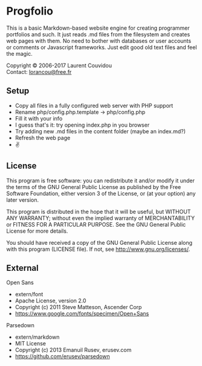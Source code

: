 Progfolio
================================================================================

This is a basic Markdown-based website engine for creating programmer
portfolios and such. It just reads .md files from the filesystem and creates web
pages with them. No need to bother with databases or user accounts or comments
or Javascript frameworks. Just edit good old text files and feel the magic.

Copyright © 2006-2017 Laurent Couvidou  
Contact: <lorancou@free.fr>

Setup
--------------------------------------------------------------------------------

- Copy all files in a fully configured web server with PHP support
- Rename php/config.php.template → php/config.php
- Fill it with your info
- I guess that's it: try opening index.php in you browser
- Try adding new .md files in the content folder (maybe an index.md?)
- Refresh the web page
- ✌ 

License
--------------------------------------------------------------------------------

This program is free software: you can redistribute it and/or modify it under
the terms of the GNU General Public License as published by the Free Software
Foundation, either version 3 of the License, or (at your option) any later
version.

This program is distributed in the hope that it will be useful, but WITHOUT ANY
WARRANTY; without even the implied warranty of MERCHANTABILITY or FITNESS FOR A
PARTICULAR PURPOSE.  See the GNU General Public License for more details.

You should have received a copy of the GNU General Public License along with
this program (LICENSE file). If not, see <http://www.gnu.org/licenses/>.

External
--------------------------------------------------------------------------------

Open Sans
- extern/font
- Apache License, version 2.0
- Copyright (c) 2011 Steve Matteson, Ascender Corp
- <https://www.google.com/fonts/specimen/Open+Sans>

Parsedown
- extern/markdown
- MIT License
- Copyright (c) 2013 Emanuil Rusev, erusev.com
- <https://github.com/erusev/parsedown>